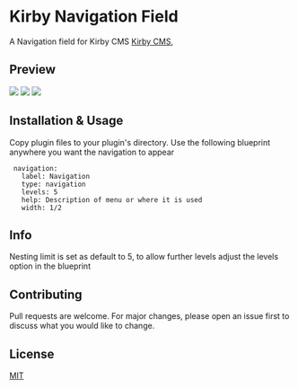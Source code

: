 # Kirby Navigation Field
A Navigation field for Kirby CMS [Kirby CMS](https://getkirby.com),

## Preview
![](https://github.com/chrisbeluga/kirby-navigation/blob/main/navigation-demo-1.png)
![](https://github.com/chrisbeluga/kirby-navigation/blob/main/navigation-demo-2.png)
![](https://github.com/chrisbeluga/kirby-navigation/blob/main/navigation-demo-3.png)

## Installation & Usage
Copy plugin files to your plugin's directory. Use the following blueprint  anywhere you want the navigation to appear

```
 navigation:
   label: Navigation
   type: navigation
   levels: 5
   help: Description of menu or where it is used
   width: 1/2
```

## Info
Nesting limit is set as default to 5, to allow further levels adjust the levels option in the blueprint

## Contributing
Pull requests are welcome. For major changes, please open an issue first to discuss what you would like to change.

## License
[MIT](https://choosealicense.com/licenses/mit/)
